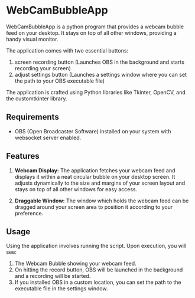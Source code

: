# WebCamBubbleApp

WebCamBubbleApp is a python program that provides a webcam bubble feed on your desktop. It stays on top of all other windows, providing a handy visual monitor.

The application comes with two essential buttons:

1. screen recording button (Launches OBS in the background and starts recording your screen)
2. adjust settings button (Launches a settings window where you can set the path to your OBS executable file)

The application is crafted using Python libraries like Tkinter, OpenCV, and the customtkinter library.

## Requirements

- OBS (Open Broadcaster Software) installed on your system with websocket server enabled.

## Features

1. **Webcam Display:** The application fetches your webcam feed and displays it within a neat circular bubble on your desktop screen. It adjusts dynamically to the size and margins of your screen layout and stays on top of all other windows for easy access.

2. **Draggable Window:** The window which holds the webcam feed can be dragged around your screen area to position it according to your preference.

## Usage

Using the application involves running the script. Upon execution, you will see:

1. The Webcam Bubble showing your webcam feed.
2. On hitting the record button, OBS will be launched in the background and a recording will be started.
3. If you installed OBS in a custom location, you can set the path to the executable file in the settings window.
